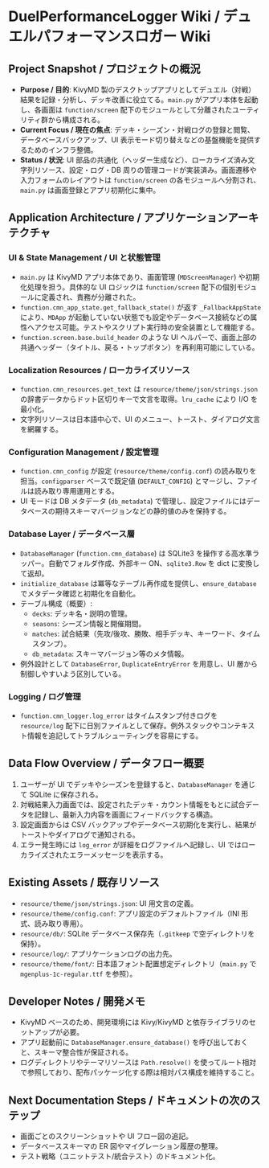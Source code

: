 # DuelPerformanceLogger Wiki / デュエルパフォーマンスロガー Wiki

## Project Snapshot / プロジェクトの概況
- **Purpose / 目的**: KivyMD 製のデスクトップアプリとしてデュエル（対戦）結果を記録・分析し、デッキ改善に役立てる。`main.py` がアプリ本体を起動し、各画面は `function/screen` 配下のモジュールとして分離されたユーティリティ群から構成される。
- **Current Focus / 現在の焦点**: デッキ・シーズン・対戦ログの登録と閲覧、データベースバックアップ、UI 表示モード切り替えなどの基盤機能を提供するためのインフラ整備。
- **Status / 状況**: UI 部品の共通化（ヘッダー生成など）、ローカライズ済み文字列リソース、設定・ログ・DB 周りの管理コードが実装済み。画面遷移や入力フォームのレイアウトは `function/screen` の各モジュールへ分割され、`main.py` は画面登録とアプリ初期化に集中。

## Application Architecture / アプリケーションアーキテクチャ
### UI & State Management / UI と状態管理
- `main.py` は KivyMD アプリ本体であり、画面管理 (`MDScreenManager`) や初期化処理を担う。具体的な UI ロジックは `function/screen` 配下の個別モジュールに定義され、責務が分離された。
- `function.cmn_app_state.get_fallback_state()` が返す `_FallbackAppState` により、`MDApp` が起動していない状態でも設定やデータベース接続などの属性へアクセス可能。テストやスクリプト実行時の安全装置として機能する。
- `function.screen.base.build_header` のような UI ヘルパーで、画面上部の共通ヘッダー（タイトル、戻る・トップボタン）を再利用可能にしている。

### Localization Resources / ローカライズリソース
- `function.cmn_resources.get_text` は `resource/theme/json/strings.json` の辞書データからドット区切りキーで文言を取得。`lru_cache` により I/O を最小化。
- 文字列リソースは日本語中心で、UI のメニュー、トースト、ダイアログ文言を網羅する。

### Configuration Management / 設定管理
- `function.cmn_config` が設定 (`resource/theme/config.conf`) の読み取りを担当。`configparser` ベースで既定値 (`DEFAULT_CONFIG`) とマージし、ファイルは読み取り専用運用とする。
- UI モードは DB メタデータ (`db_metadata`) で管理し、設定ファイルにはデータベースの期待スキーマバージョンなどの静的値のみを保持する。

### Database Layer / データベース層
- `DatabaseManager` (`function.cmn_database`) は SQLite3 を操作する高水準ラッパー。自動でフォルダ作成、外部キー ON、`sqlite3.Row` を dict に変換して返却。
- `initialize_database` は冪等なテーブル再作成を提供し、`ensure_database` でメタデータ確認と初期化を自動化。
- テーブル構成（概要）:
  - `decks`: デッキ名・説明の管理。
  - `seasons`: シーズン情報と開催期間。
  - `matches`: 試合結果（先攻/後攻、勝敗、相手デッキ、キーワード、タイムスタンプ）。
  - `db_metadata`: スキーマバージョン等のメタ情報。
- 例外設計として `DatabaseError`, `DuplicateEntryError` を用意し、UI 層から制御しやすいよう区別している。

### Logging / ログ管理
- `function.cmn_logger.log_error` はタイムスタンプ付きログを `resource/log` 配下に日別ファイルとして保存。例外スタックやコンテキスト情報を追記してトラブルシューティングを容易にする。

## Data Flow Overview / データフロー概要
1. ユーザーが UI でデッキやシーズンを登録すると、`DatabaseManager` を通じて SQLite に保存される。
2. 対戦結果入力画面では、設定されたデッキ・カウント情報をもとに試合データを記録し、最新入力内容を画面にフィードバックする構造。
3. 設定画面からは CSV バックアップやデータベース初期化を実行し、結果がトーストやダイアログで通知される。
4. エラー発生時には `log_error` が詳細をログファイルへ記録し、UI ではローカライズされたエラーメッセージを表示する。

## Existing Assets / 既存リソース
- `resource/theme/json/strings.json`: UI 用文言の定義。
- `resource/theme/config.conf`: アプリ設定のデフォルトファイル（INI 形式、読み取り専用）。
- `resource/db/`: SQLite データベース保存先（`.gitkeep` で空ディレクトリを保持）。
- `resource/log/`: アプリケーションログの出力先。
- `resource/theme/font/`: 日本語フォント配置想定ディレクトリ（`main.py` で `mgenplus-1c-regular.ttf` を参照）。

## Developer Notes / 開発メモ
- KivyMD ベースのため、開発環境には Kivy/KivyMD と依存ライブラリのセットアップが必要。
- アプリ起動前に `DatabaseManager.ensure_database()` を呼び出しておくと、スキーマ整合性が保証される。
- ログディレクトリやテーマリソースは `Path.resolve()` を使ってルート相対で参照しており、配布パッケージ化する際は相対パス構成を維持すること。

## Next Documentation Steps / ドキュメントの次のステップ
- 画面ごとのスクリーンショットや UI フロー図の追記。
- データベーススキーマの ER 図やマイグレーション履歴の整理。
- テスト戦略（ユニットテスト/統合テスト）のドキュメント化。
